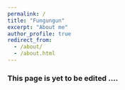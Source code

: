 ```yaml
---
permalink: /
title: "Fungungun"
excerpt: "About me"
author_profile: true
redirect_from: 
  - /about/
  - /about.html
---
```


### This page is yet to be edited ....
